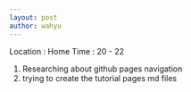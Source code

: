 ```yaml
---
layout: post
author: wahyu
---
```


Location : Home
Time : 20 - 22


1. Researching about github pages navigation
2. trying to create the tutorial pages md files
